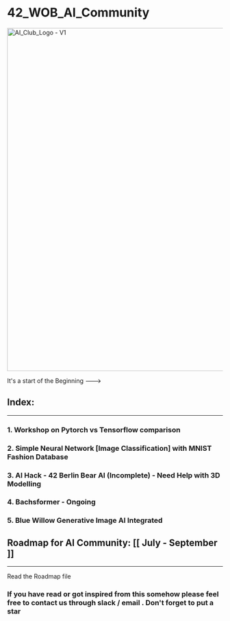 # 42_WOB_AI_Community
<img src="https://github.com/mdabir1203/42_WOB_AI_Community/assets/66947064/df2f3443-f549-480f-b079-113b0154b6fc" alt="AI_Club_Logo - V1" style="width: 800px;">


It's a start of the Beginning --->

## Index:
-------------------------------------------------------------------------------------------------------------------------------------------------------------------------------------------------
### 1. Workshop on Pytorch vs Tensorflow comparison  
### 2. Simple Neural Network [Image Classification] with MNIST Fashion Database 
### 3. AI Hack - 42 Berlin Bear AI (Incomplete) - Need Help with 3D Modelling 
### 4. Bachsformer - Ongoing
### 5. Blue Willow Generative Image AI Integrated
   
## Roadmap for AI Community: [[ July - September ]]
----------------------------------------------------------------------------------------------------------------------------------------------------------------------------------------

Read the Roadmap file


###  If you have read or got inspired from this somehow please feel free to contact us through slack / email .  Don't forget to put a star 
